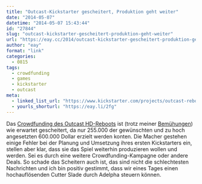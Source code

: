 ```yaml
---
title: "Outcast-Kickstarter gescheitert, Produktion geht weiter"
date: "2014-05-07"
datetime: "2014-05-07 15:43:44"
id: "27844"
slug: "outcast-kickstarter-gescheitert-produktion-geht-weiter"
url: "https://eay.cc/2014/outcast-kickstarter-gescheitert-produktion-geht-weiter/"
author: "eay"
format: "link"
categories:
  - 0815
tags:
  - crowdfunding
  - games
  - kickstarter
  - outcast
meta:
  - linked_list_url: "https://www.kickstarter.com/projects/outcast-reboot-hd/outcast-reboot-hd/posts/835262"
  - yourls_shorturl: "https://eay.li/2fg"
---
```


Das [Crowdfunding des Outcast HD-Reboots](//eay.cc/2014/outcast-reboot-als-kickstarter-kampagne/) ist (trotz meiner [Bemühungen](https://twitter.com/eay/statuses/463378487358009346)) wie erwartet gescheitert, da nur 255.000 der gewünschten und zu hoch angesetzten 600.000 Dollar erzielt werden konten. Die Macher gestehen einige Fehler bei der Planung und Umsetzung ihres ersten Kickstarters ein, stellen aber klar, dass sie das Spiel weiterhin produzieren wollen und werden. Sei es durch eine weitere Crowdfunding-Kampagne oder andere Deals. So schade das Scheitern auch ist, das sind nicht die schlechtesten Nachrichten und ich bin positiv gestimmt, dass wir eines Tages einen hochauflösenden Cutter Slade durch Adelpha steuern können.
